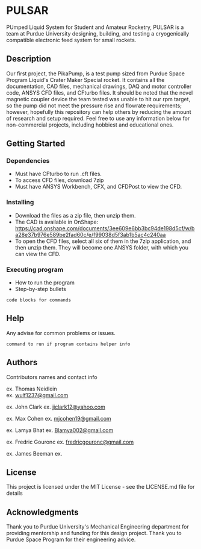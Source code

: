 # PULSAR

PUmped Liquid System for Student and Amateur Rocketry, PULSAR is a team at Purdue University designing, building, and testing a cryogenically compatible electronic feed system for small rockets.

## Description

Our first project, the PikaPump, is a test pump sized from Purdue Space Program Liquid's Crater Maker Special rocket.  It contains all the documentation, CAD files, mechanical drawings, DAQ and motor controller code, ANSYS CFD files, and CFturbo files. It should be noted that the novel magnetic coupler device the team tested was unable to hit our rpm target, so the pump did not meet the pressure rise and flowrate requirements; however, hopefully this repository can help others by reducing the amount of research and setup required. Feel free to use any information below for non-commercial projects, including hobbiest and educational ones.

## Getting Started

### Dependencies

* Must have CFturbo to run .cft files.
* To access CFD files, download 7zip 
* Must have ANSYS Workbench, CFX, and CFDPost to view the CFD. 

### Installing

* Download the files as a zip file, then unzip them.
* The CAD is available in OnShape: https://cad.onshape.com/documents/3ee609e6bb3bc94de198d5cf/w/ba28e37b976e589be2fad60c/e/f99038d5f3ab1b5ac4c240aa 
* To open the CFD files, select all six of them in the 7zip application, and then unzip them. They will become one ANSYS folder, with which you can view the CFD.

### Executing program

* How to run the program
* Step-by-step bullets
```
code blocks for commands
```

## Help

Any advise for common problems or issues.
```
command to run if program contains helper info
```

## Authors

Contributors names and contact info

ex. Thomas Neidlein  
ex. wulf1237@gmail.com

ex. John Clark
ex. jjclark12@yahoo.com

ex. Max Cohen
ex. mjcohen19@gmail.com

ex. Lamya Bhat
ex. Blamya002@gmail.com

ex. Fredric Gouronc
ex. fredricgouronc@gmail.com

ex. James Beeman
ex. 

## License

This project is licensed under the MIT License - see the LICENSE.md file for details

## Acknowledgments
Thank you to Purdue University's Mechanical Engineering department for providing mentorship and funding for this design project.
Thank you to Purdue Space Program for their engineering advice.

